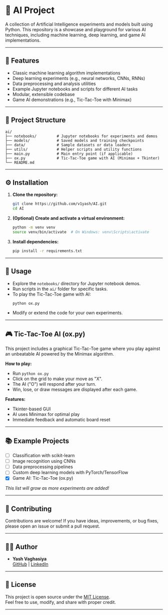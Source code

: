# 🧠 AI Project

A collection of Artificial Intelligence experiments and models built using Python. This repository is a showcase and playground for various AI techniques, including machine learning, deep learning, and game AI implementations.

---

## 🚀 Features

- Classic machine learning algorithm implementations
- Deep learning experiments (e.g., neural networks, CNNs, RNNs)
- Data preprocessing and analysis utilities
- Example Jupyter notebooks and scripts for different AI tasks
- Modular, extensible codebase
- Game AI demonstrations (e.g., Tic-Tac-Toe with Minimax)

---

## 📁 Project Structure

```
ai/
├── notebooks/         # Jupyter notebooks for experiments and demos
├── models/            # Saved models and training checkpoints
├── data/              # Sample datasets or data loaders
├── utils/             # Helper scripts and utility functions
├── main.py            # Main entry point (if applicable)
├── ox.py              # Tic-Tac-Toe game with AI (Minimax + Tkinter)
└── README.md
```

---

## ⚙️ Installation

1. **Clone the repository:**
    ```bash
    git clone https://github.com/v1yash/AI.git
    cd AI
    ```

2. **(Optional) Create and activate a virtual environment:**
    ```bash
    python -m venv venv
    source venv/bin/activate  # On Windows: venv\Scripts\activate
    ```

3. **Install dependencies:**
    ```bash
    pip install -r requirements.txt
    ```

---

## 📝 Usage

- Explore the `notebooks/` directory for Jupyter notebook demos.
- Run scripts in the `ai/` folder for specific tasks.
- To play the Tic-Tac-Toe game with AI:
    ```bash
    python ox.py
    ```
- Modify or extend the code for your own experiments.

---

## 🎮 Tic-Tac-Toe AI (ox.py)

This project includes a graphical Tic-Tac-Toe game where you play against an unbeatable AI powered by the Minimax algorithm.

**How to play:**
- Run `python ox.py`
- Click on the grid to make your move as "X".
- The AI ("O") will respond after your turn.
- Win, lose, or draw messages are displayed after each game.

**Features:**
- Tkinter-based GUI
- AI uses Minimax for optimal play
- Immediate feedback and automatic board reset

---

## 📚 Example Projects

- [ ] Classification with scikit-learn
- [ ] Image recognition using CNNs
- [ ] Data preprocessing pipelines
- [ ] Custom deep learning models with PyTorch/TensorFlow
- [x] Game AI: Tic-Tac-Toe (ox.py)

_This list will grow as more experiments are added!_

---

## 🤝 Contributing

Contributions are welcome! If you have ideas, improvements, or bug fixes, please open an issue or submit a pull request.

---

## 🧑‍💻 Author

- **Yash Vaghasiya**  
  [GitHub](https://github.com/v1yash) | [LinkedIn](https://www.linkedin.com/in/yash-vaghasiya-a458972a9)

---

## 📄 License

This project is open source under the [MIT License](LICENSE).  
Feel free to use, modify, and share with proper credit.

---
